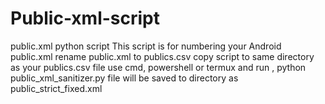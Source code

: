 # Public-xml-script
public.xml python script
This script is for numbering your Android public.xml
rename public.xml to publics.csv
copy script to same directory as your publics.csv file
use cmd, powershell or termux and run , python public_xml_sanitizer.py
file will be saved to directory as public_strict_fixed.xml
